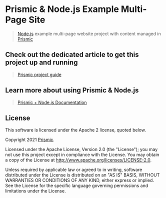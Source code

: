 # Prismic & Node.js Example Multi-Page Site
> [Node.js](https://nodejs.org) example multi-page website project with content managed in [Prismic](https://prismic.io)

## Check out the dedicated article to get this project up and running

> [Prismic project guide](https://user-guides.prismic.io/en/articles/868750-sample-multi-page-site-with-navigation-in-node-js)

## Learn more about using Prismic & Node.js

> [Prismic + Node.js Documentation](https://prismic.io/docs/technologies/nodejs)

## License

This software is licensed under the Apache 2 license, quoted below.

Copyright 2021 [Prismic](http://prismic.io).

Licensed under the Apache License, Version 2.0 (the "License"); you may not use this project except in compliance with the License. You may obtain a copy of the License at http://www.apache.org/licenses/LICENSE-2.0.

Unless required by applicable law or agreed to in writing, software distributed under the License is distributed on an "AS IS" BASIS, WITHOUT WARRANTIES OR CONDITIONS OF ANY KIND, either express or implied. See the License for the specific language governing permissions and limitations under the License.
